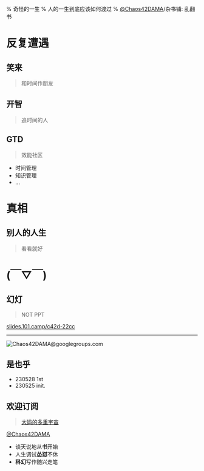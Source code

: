 % 奇怪的一生
% 人的一生到底应该如何渡过
% [@Chaos42DAMA](https://www.youtube.com/@Chaos42DAMA)/杂书铺: 乱翻书

# 反复遭遇


## 笑来
> 和时间作朋友

## 开智
> 追时间的人

## GTD
> 效能社区

- 时间管理
- 知识管理
- ...

# 真相


## 别人的人生
> 看看就好

# (￣▽￣)


## 幻灯
> NOT PPT

[slides.101.camp/c42d-22cc](https://slides.101.camp/c42d-22cc.html)


-------

![Chaos**42**DAMA@**g**oo**g**le**g**roup**s**.com](http://org.up.zoomquiet.top/omc/res/KEEP/kcn_ask-dama.jpg!/fh/420)

## 是也乎


- 230528 1st
- 230525 init.

## 欢迎订阅
> [大妈的多重宇宙](https://www.youtube.com/@Chaos42DAMA)

[@Chaos42DAMA](https://www.youtube.com/@Chaos42DAMA)

- 谈天说地从**书**开始
- 人生调试**怂怼**不休
- **科幻**写作随兴走笔

